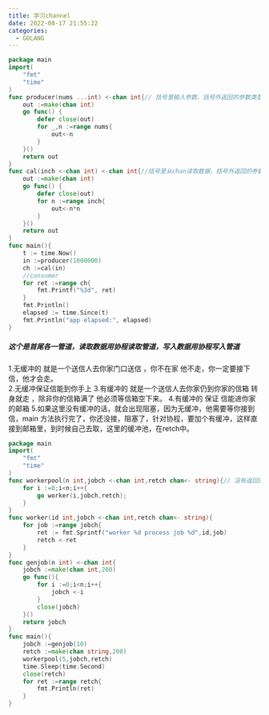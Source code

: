 ```yaml
---
title: 学习channel
date: 2022-08-17 21:55:22
categories:
  - GOLANG
---
```

```go
package main
import(
	"fmt"
	"time"
)
func producer(nums ...int) <-chan int{// 括号里输入参数，括号外返回的参数类型
	out :=make(chan int)
	go func() {
		defer close(out)
		for _,n :=range nums{
			out<-n
		}
	}()
	return out
}
func cal(inch <-chan int) <-chan int{//括号里从chan读取数据，括号外返回的参数类型
	out :=make(chan int)
	go func() {
		defer close(out)
		for n :=range inch{
			out<-n*n
		}
	}()
	return out
}
func main(){
	t := time.Now()
	in :=producer(1000000)
	ch :=cal(in)
	//consumer
	for ret :=range ch{
		fmt.Printf("%3d", ret)
	}
	fmt.Println()
	elapsed := time.Since(t)
    fmt.Println("app elapsed:", elapsed)
}
```

##### 这个是首尾各一管道，读取数据用协程读取管道，写入数据用协程写入管道  
1.无缓冲的  就是一个送信人去你家门口送信 ，你不在家 他不走，你一定要接下信，他才会走。  
2.无缓冲保证信能到你手上
3.有缓冲的 就是一个送信人去你家仍到你家的信箱 转身就走 ，除非你的信箱满了 他必须等信箱空下来。
4.有缓冲的 保证 信能进你家的邮箱
5.如果这里没有缓冲的话，就会出现阻塞，因为无缓冲，他需要等你接到信，main 方法执行完了，你还没接，阻塞了，针对协程，要加个有缓冲，这样直接到邮箱里，到时候自己去取，这里的缓冲池，在retch中。
```go
package main
import(
	"fmt"
	"time"
)
func workerpool(n int,jobch <-chan int,retch chan<- string){// 没有返回的参数，jobch 读取chan中的数据，retch 写数据到chan中
	for i :=0;i<n;i++{
		go worker(i,jobch,retch);
	}
}
func worker(id int,jobch <-chan int,retch chan<- string){
	for job :=range jobch{
		ret := fmt.Sprintf("worker %d process job %d",id,job)
		retch <-ret
	}
}
func genjob(n int) <-chan int{
	jobch :=make(chan int,200)
	go func(){
		for i :=0;i<n;i++{
			jobch <-i
		}
		close(jobch)
	}()
	return jobch
}
func main(){
	jobch :=genjob(10)
	retch :=make(chan string,200)
	workerpool(5,jobch,retch)
	time.Sleep(time.Second)
	close(retch)
	for ret :=range retch{
		fmt.Println(ret)
	}
}
```






